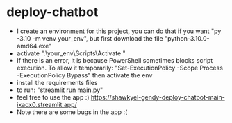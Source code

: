 # deploy-chatbot
- I create an environment for this project, you can do that if you want "py -3.10 -m venv your_env", but first download the file "python-3.10.0-amd64.exe"
- activate ".\your_env\Scripts\Activate "
- If there is an error, it is because PowerShell sometimes blocks script execution.
To allow it temporarily: "Set-ExecutionPolicy -Scope Process -ExecutionPolicy Bypass" then activate the env
- install the requirements files
- to run: "streamlit run main.py"
- feel free to use the app :) https://shawkyel-gendy-deploy-chatbot-main-ixaox0.streamlit.app/
- Note there are some bugs in the app :(
